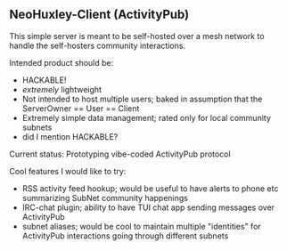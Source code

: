 ## NeoHuxley-Client (ActivityPub)

This simple server is meant to be self-hosted over a mesh network to handle the self-hosters community interactions.

Intended product should be:
- HACKABLE!
- *extremely* lightweight
- Not intended to host multiple users; baked in assumption that the ServerOwner == User == Client
- Extremely simple data management; rated only for local community subnets
- did I mention HACKABLE?

Current status: Prototyping vibe-coded ActivityPub protocol

Cool features I would like to try:
- RSS activity feed hookup; would be useful to have alerts to phone etc summarizing SubNet community happenings
- IRC-chat plugin; ability to have TUI chat app sending messages over ActivityPub
- subnet aliases; would be cool to maintain multiple "identities" for ActivityPub interactions going through different subnets

